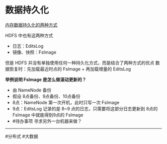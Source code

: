 # 数据持久化

[内存数据持久化的两种方式](内存数据持久化的两种方式.md)

HDFS 中也有这两种方式
- 日志：EditsLog
- 镜像、快照：FsImage

但是 HDFS 并没有单独使用任何一种持久化方式，而是结合了两种方式的优点
数据恢复时：先加载最近时点的 FsImage + 再加载增量的 EditsLog

**举例说明 FsImage 是怎么做滚动更新的？**

- 由 NameNode 备份
- 假设 8点备份、9点备份、10点备份
- 8点：NameNode 第一次开机，此时只写一次 FsImage
- 9点：EditsLog 记录的是 8~9 点的日志，只需要将这部分日志更新到 8点的 FsImage 中就能得到9点的 FsImage
- #待办事项 寻求另外一台机器来做？

-----

#分布式 #大数据